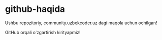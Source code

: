 # github-haqida
Ushbu repozitoriy, community.uzbekcoder.uz dagi maqola uchun ochilgan!


GitHub orqali o'zgartirish kirityapmiz!

